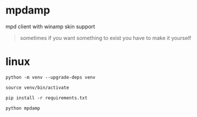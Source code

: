 # mpdamp
mpd client with winamp skin support

> sometimes if you want something to exist you have to make it yourself

# linux

```python -m venv --upgrade-deps venv```

```source venv/bin/activate```

```pip install -r requirements.txt```

```python mpdamp```
